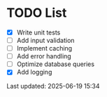 # TODO List

- [x] Write unit tests
- [ ] Add input validation
- [ ] Implement caching
- [ ] Add error handling
- [ ] Optimize database queries
- [x] Add logging

Last updated: 2025-06-19 15:34
